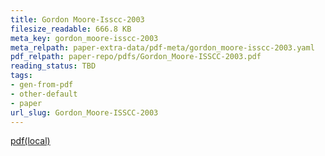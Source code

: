```yaml
---
title: Gordon Moore-Isscc-2003
filesize_readable: 666.8 KB
meta_key: gordon_moore-isscc-2003
meta_relpath: paper-extra-data/pdf-meta/gordon_moore-isscc-2003.yaml
pdf_relpath: paper-repo/pdfs/Gordon_Moore-ISSCC-2003.pdf
reading_status: TBD
tags:
- gen-from-pdf
- other-default
- paper
url_slug: Gordon_Moore-ISSCC-2003
---
```


[pdf(local)](../../paper-repo/pdfs/Gordon_Moore-ISSCC-2003.pdf)
